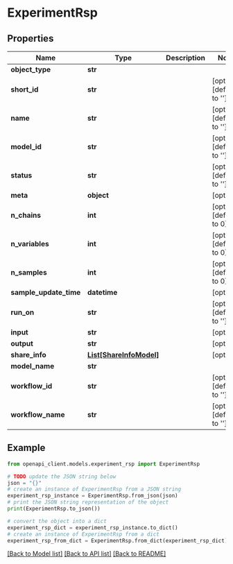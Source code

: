 # ExperimentRsp


## Properties

Name | Type | Description | Notes
------------ | ------------- | ------------- | -------------
**object_type** | **str** |  | 
**short_id** | **str** |  | [optional] [default to '']
**name** | **str** |  | [optional] [default to '']
**model_id** | **str** |  | [optional] [default to '']
**status** | **str** |  | [optional] [default to '']
**meta** | **object** |  | [optional] 
**n_chains** | **int** |  | [optional] [default to 0]
**n_variables** | **int** |  | [optional] [default to 0]
**n_samples** | **int** |  | [optional] [default to 0]
**sample_update_time** | **datetime** |  | [optional] 
**run_on** | **str** |  | [optional] [default to '']
**input** | **str** |  | [optional] 
**output** | **str** |  | [optional] 
**share_info** | [**List[ShareInfoModel]**](ShareInfoModel.md) |  | [optional] 
**model_name** | **str** |  | 
**workflow_id** | **str** |  | [optional] [default to '']
**workflow_name** | **str** |  | [optional] [default to '']

## Example

```python
from openapi_client.models.experiment_rsp import ExperimentRsp

# TODO update the JSON string below
json = "{}"
# create an instance of ExperimentRsp from a JSON string
experiment_rsp_instance = ExperimentRsp.from_json(json)
# print the JSON string representation of the object
print(ExperimentRsp.to_json())

# convert the object into a dict
experiment_rsp_dict = experiment_rsp_instance.to_dict()
# create an instance of ExperimentRsp from a dict
experiment_rsp_from_dict = ExperimentRsp.from_dict(experiment_rsp_dict)
```
[[Back to Model list]](../README.md#documentation-for-models) [[Back to API list]](../README.md#documentation-for-api-endpoints) [[Back to README]](../README.md)


